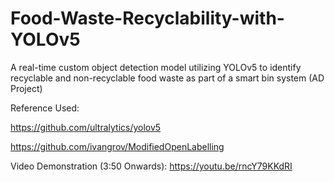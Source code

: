 # Food-Waste-Recyclability-with-YOLOv5 
A real-time custom object detection model utilizing YOLOv5 to identify recyclable and non-recyclable food waste as part of a smart bin system (AD Project)

Reference Used:

https://github.com/ultralytics/yolov5

https://github.com/ivangrov/ModifiedOpenLabelling

Video Demonstration (3:50 Onwards): https://youtu.be/rncY79KKdRI
